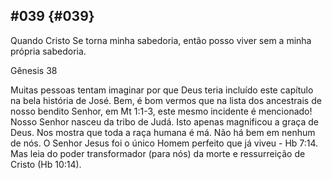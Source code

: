 ## #039 {#039}

Quando Cristo Se torna minha sabedoria, então posso viver sem a minha própria sabedoria.

Gênesis 38

Muitas pessoas tentam imaginar por que Deus teria incluído este capítulo na bela história de José. Bem, é bom vermos que na lista dos ancestrais de nosso bendito Senhor, em Mt 1:1-3, este mesmo incidente é mencionado! Nosso Senhor nasceu da tribo de Judá. Isto apenas magnificou a graça de Deus. Nos mostra que toda a raça humana é má. Não há bem em nenhum de nós. O Senhor Jesus foi o único Homem perfeito que já viveu - Hb 7:14\. Mas leia do poder transformador (para nós) da morte e ressurreição de Cristo (Hb 10:14).